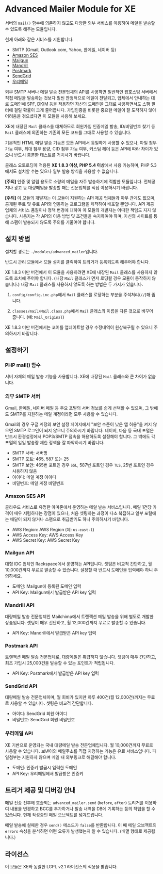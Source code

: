 
Advanced Mailer Module for XE
=============================

서버의 `mail()` 함수에 의존하지 않고도 다양한 외부 서비스를 이용하여
메일을 발송할 수 있도록 해주는 모듈입니다.

현재 아래와 같은 서비스를 지원합니다.

  - SMTP (Gmail, Outlook.com, Yahoo, 한메일, 네이버 등)
  - [Amazon SES](https://aws.amazon.com/ses/)
  - [Mailgun](http://www.mailgun.com/)
  - [Mandrill](https://www.mandrill.com/)
  - [Postmark](https://postmarkapp.com/)
  - [SendGrid](https://sendgrid.com/)
  - [우리메일](http://woorimail.com/)

외부 SMTP 서버나 메일 발송 전문업체의 API를 사용하면
일반적인 웹호스팅 서버에서 직접 메일을 발송하는 것보다 훨씬 안정적으로 메일이 전달되고,
업체에서 안내하는 대로 도메인에 SPF, DKIM 등을 적용하면
자신의 도메인을 그대로 사용하면서도 스팸 필터에 걸릴 확률이 크게 줄어듭니다.
가입인증을 비롯한 중요한 메일이 잘 도착하지 않아 어려움을 겪으셨다면
이 모듈을 사용해 보세요.

XE에 내장된 `Mail` 클래스를 대체하므로
회원가입 인증메일 발송, ID/비밀번호 찾기 등
`Mail` 클래스에 의존하는 기존의 모든 코드를 그대로 사용할 수 있습니다.

기본적인 HTML 메일 발송 기능은 모든 API에서 동일하게 사용할 수 있으나,
파일 첨부 가능 여부, 최대 첨부 용량, CID 첨부 가능 여부, 커스텀 헤더 등은
API에 따라 차이가 있으니 반드시 충분한 테스트를 거치시기 바랍니다.

클래스 오토로딩이 적용된 **XE 1.8.3 이상, PHP 5.4 이상**에서 사용 가능하며,
PHP 5.3에서도 설치할 수는 있으나 일부 발송 방식을 사용할 수 없습니다.

**[주의]** 인증 및 알림 용도로 소량의 메일을 자주 발송하기에 적합한 모듈입니다.
전체공지나 광고 등 대량메일을 발송할 때는 전문업체를 직접 이용하시기 바랍니다.

**[주의]** 이 모듈의 개발자는 이 모듈이 지원하는 API 제공 업체들과 아무 관계도 없으며,
공개된 무료 및 유료 API와 연동하는 프로그램을 제작하여 배포할 뿐입니다.
API 제공 업체의 서비스 품질이나 정책 변경에 대하여
이 모듈의 개발자는 어떠한 책임도 지지 않습니다.
사용자는 각 API의 이용 방법 및 조건들을 숙지하여야 하며,
자신의 사이트를 통해 스팸이 발송되지 않도록 주의를 기울여야 합니다.


설치 방법
---------

설치할 경로는 `./modules/advanced_mailer`입니다.

반드시 관리 모듈에서 모듈 설치를 클릭하여 트리거가 등록되도록 해주어야 합니다.

XE 1.8.3 미만 버전에서 이 모듈을 사용하려면 XE에 내장된 `Mail` 클래스를 사용하지 않도록 조치해 주어야 합니다.
(내장 `Mail` 클래스가 먼저 로딩될 경우 모듈이 동작하지 않습니다.)
내장 `Mail` 클래스를 사용하지 않도록 하는 방법은 두 가지가 있습니다.

1) `config/config.inc.php`에서 `Mail` 클래스를 로딩하는 부분을 주석처리(`//`)해 줍니다.

2) `classes/mail/Mail.class.php`에서 `Mail` 클래스의 이름을 다른 것으로 바꾸어 줍니다.
(예: `Mail_Original`)

XE 1.8.3 미만 버전에서는 코어를 업데이트할 경우 수정내역이 원상복구될 수 있으니 주의하시기 바랍니다.


설정하기
--------

### PHP mail() 함수

서버 자체의 메일 발송 기능을 사용합니다. XE에 내장된 `Mail` 클래스와 큰 차이가 없습니다.

### 외부 SMTP 서버

Gmail, 한메일, 네이버 메일 등 주요 포털의 서버 정보를 쉽게 선택할 수 있으며,
그 밖에도 SMTP를 지원하는 메일 계정이라면 모두 사용할 수 있습니다.

Gmail의 경우 구글 계정의 보안 설정 페이지에서 "보안 수준이 낮은 앱 허용"을 켜지 않으면
SMTP 로그인이 되지 않으니 주의하시기 바랍니다.
네이버, 다음 등 국내 포털은 반드시 환경설정에서 POP3/SMTP 접속을 허용하도록 설정해야 합니다.
그 밖에도 각 포털의 일일 발송량 제한 정책을 잘 파악하시기 바랍니다.

  - SMTP 서버: 서버명
  - SMTP 포트: 465, 587 또는 25
  - SMTP 보안: 465번 포트인 경우 `SSL`, 587번 포트인 경우 `TLS`, 25번 포트인 경우 사용하지 않음
  - 아이디: 메일 계정 아이디
  - 비밀번호: 메일 계정 비밀번호

### Amazon SES API

클라우드 서비스로 유명한 아마존에서 운영하는 메일 발송 서비스입니다.
메일 1건당 가격이 매우 저렴하다는 장점이 있으나, 처음 셋팅하는 과정이 다소 복잡하고
일부 포털에는 배달이 되지 않거나 스팸으로 취급받기도 하니 주의하시기 바랍니다.

  - AWS Region: AWS Region (예: `us-east-1`)
  - AWS Access Key: AWS Access Key
  - AWS Secret Key: AWS Secret Key

### Mailgun API

대형 IDC 업체인 Rackspace에서 운영하는 API입니다.
셋팅은 비교적 간단하고, 월 10,000건까지 무료로 발송할 수 있습니다.
설정할 때 반드시 도메인을 입력해야 하니 주의하세요.

  - 도메인: Mailgun에 등록된 도메인 입력
  - API Key: Mailgun에서 발급받은 API key 입력

### Mandrill API

대량메일 발송 전문업체인 Mailchimp에서 트랜잭션 메일 발송을 위해 별도로 개발한 상품입니다.
셋팅이 매우 간단하고, 월 12,000건까지 무료로 발송할 수 있습니다.

  - API Key: Mandrill에서 발급받은 API key 입력

### Postmark API

트랜잭션 메일 발송 전문업체로, 대량메일은 취급하지 않습니다.
셋팅이 매우 간단하고, 최초 가입시 25,000건을 발송할 수 있는 포인트가 적립됩니다.

  - API Key: Postmark에서 발급받은 API key 입력

### SendGrid API

대량메일 발송 전문업체이며, 월 회비가 있지만 하루 400건(월 12,000건)까지는
무료로 사용할 수 있습니다. 셋팅은 비교적 간단합니다.

  - 아이디: SendGrid 회원 아이디
  - 비밀번호: SendGrid 회원 비밀번호

### 우리메일 API

XE 기반으로 운영되는 국내 대량메일 발송 전문업체입니다.
월 10,000건까지 무료로 사용할 수 있습니다.
보낸이의 메일주소를 직접 지정하는 기능은 유료 서비스입니다.
파일첨부는 지원하지 않으며 메일 내 외부링크로 해결해야 합니다.

  - 도메인: 인증키 발급시 입력한 도메인
  - API Key: 우리메일에서 발급받은 인증키


트리거 제공 및 디버깅 안내
--------------------------

메일 전송 전후에 호출되는 `advanced_mailer.send` (`before`, `after`) 트리거를 이용하여
내용을 변경하고 BCC를 추가하거나 발송 내역을 DB에 기록하는 등의 작업을 할 수 있습니다.
현재 작성중인 메일 오브젝트를 넘겨드립니다.

메일 발송에 실패한 경우 `send()` 메소드가 `false`를 반환합니다.
이 때 메일 오브젝트의 `errors` 속성을 분석하면 어떤 오류가 발생했는지 알 수 있습니다.
(배열 형태로 제공됩니다.)


라이선스
--------

이 모듈은 XE와 동일한 LGPL v2.1 라이선스의 적용을 받습니다.
